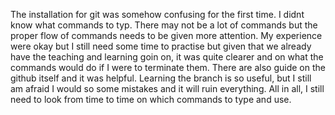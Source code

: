The installation for git was somehow confusing for the first time. I didnt know what commands to typ. There may not be a lot of commands but the proper flow of commands needs to be given more attention. My experience were okay but I still need some time to practise but given that we already have the teaching and learning goin on, it was quite clearer and on what the commands would do if I were to terminate them. There are also guide on the github itself and it was helpful. Learning the branch is so useful, but I still am afraid I would so some mistakes and it will ruin everything. All in all, I still need to look from time to time on which commands to type and use.
